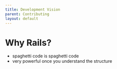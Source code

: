 ```yaml
---
title: Development Vision
parent: Contributing
layout: default
---
```


# Why Rails? 
- spaghetti code is spaghetti code
- very powerful once you understand the structure
